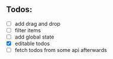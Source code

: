 ## Todos:
* [ ] add drag and drop
* [ ] filter items
* [ ] add global state
* [x] editable todos
* [ ] fetch todos from some api afterwards